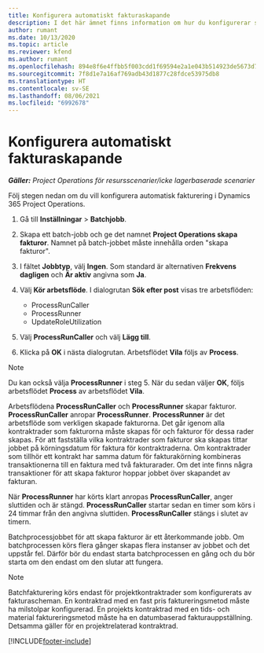 ```yaml
---
title: Konfigurera automatiskt fakturaskapande
description: I det här ämnet finns information om hur du konfigurerar systemet för att automatiskt skapa fakturor.
author: rumant
ms.date: 10/13/2020
ms.topic: article
ms.reviewer: kfend
ms.author: rumant
ms.openlocfilehash: 894e8f6e4ffbb5f003cdd1f69594e2a1e043b514923de5673d7ba9afaa6894e8
ms.sourcegitcommit: 7f8d1e7a16af769adb43d1877c28fdce53975db8
ms.translationtype: HT
ms.contentlocale: sv-SE
ms.lasthandoff: 08/06/2021
ms.locfileid: "6992678"
---
```

# <a name="configure-automatic-invoice-creation"></a>Konfigurera automatiskt fakturaskapande

_**Gäller:** Project Operations för resursscenarier/icke lagerbaserade scenarier_


Följ stegen nedan om du vill konfigurera automatisk fakturering i Dynamics 365 Project Operations.

1. Gå till **Inställningar** > **Batchjobb**.
2. Skapa ett batch-jobb och ge det namnet **Project Operations skapa fakturor**. Namnet på batch-jobbet måste innehålla orden "skapa fakturor".
3. I fältet **Jobbtyp**, välj **Ingen**. Som standard är alternativen **Frekvens dagligen** och **Är aktiv** angivna som **Ja**.
4. Välj **Kör arbetsflöde**. I dialogrutan **Sök efter post** visas tre arbetsflöden:

    - ProcessRunCaller
    - ProcessRunner
    - UpdateRoleUtilization

5. Välj **ProcessRunCaller** och välj **Lägg till**.
6. Klicka på **OK** i nästa dialogrutan. Arbetsflödet **Vila** följs av **Process**.

  > [!NOTE]
  > Du kan också välja **ProcessRunner** i steg 5. När du sedan väljer **OK**, följs arbetsflödet **Process** av arbetsflödet **Vila**.

Arbetsflödena **ProcessRunCaller** och **ProcessRunner** skapar fakturor. **ProcessRunCaller** anropar **ProcessRunner**. **ProcessRunner** är det arbetsflöde som verkligen skapade fakturorna. Det går igenom alla kontraktrader som fakturorna måste skapas för och fakturor för dessa rader skapas. För att fastställa vilka kontraktrader som fakturor ska skapas tittar jobbet på körningsdatum för faktura för kontraktraderna. Om kontraktrader som tillhör ett kontrakt har samma datum för fakturakörning kombineras transaktionerna till en faktura med två fakturarader. Om det inte finns några transaktioner för att skapa fakturor hoppar jobbet över skapandet av fakturan.

När **ProcessRunner** har körts klart anropas **ProcessRunCaller**, anger sluttiden och är stängd. **ProcessRunCaller** startar sedan en timer som körs i 24 timmar från den angivna sluttiden. **ProcessRunCaller** stängs i slutet av timern.

Batchprocessjobbet för att skapa fakturor är ett återkommande jobb. Om batchprocessen körs flera gånger skapas flera instanser av jobbet och det uppstår fel. Därför bör du endast starta batchprocessen en gång och du bör starta om den endast om den slutar att fungera.

> [!NOTE]
> Batchfakturering körs endast för projektkontraktrader som konfigurerats av fakturascheman. En kontraktrad med en fast pris faktureringsmetod måste ha milstolpar konfigurerad. En projekts kontraktrad med en tids- och material faktureringsmetod måste ha en datumbaserad fakturauppställning. Detsamma gäller för en projektrelaterad kontraktrad.     


[!INCLUDE[footer-include](../includes/footer-banner.md)]